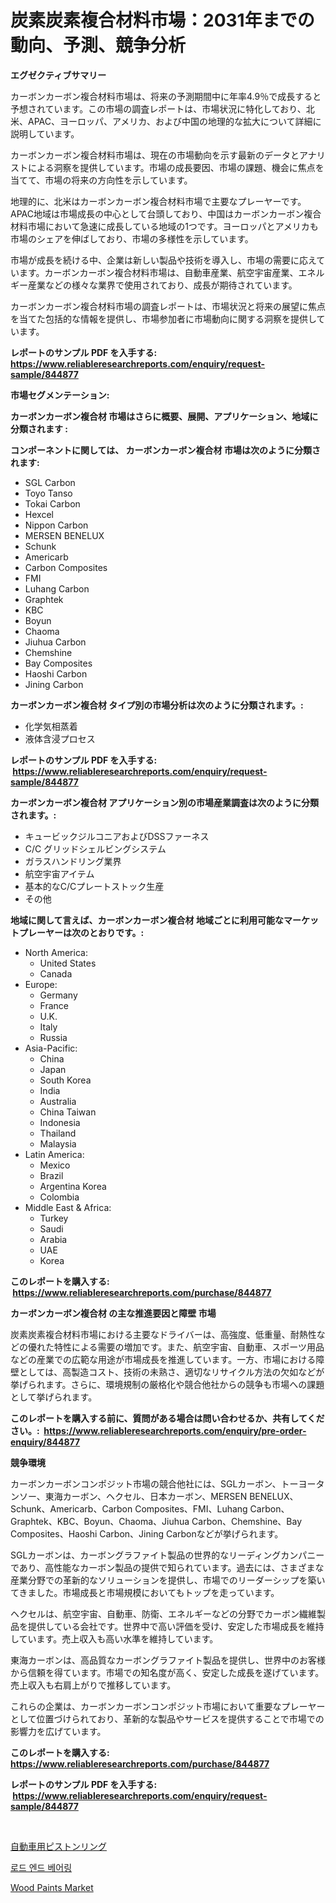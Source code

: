 <p><h1>炭素炭素複合材料市場：2031年までの動向、予測、競争分析</h1></p><p><strong>エグゼクティブサマリー</strong></p>
<p><p>カーボンカーボン複合材料市場は、将来の予測期間中に年率4.9％で成長すると予想されています。この市場の調査レポートは、市場状況に特化しており、北米、APAC、ヨーロッパ、アメリカ、および中国の地理的な拡大について詳細に説明しています。</p><p>カーボンカーボン複合材料市場は、現在の市場動向を示す最新のデータとアナリストによる洞察を提供しています。市場の成長要因、市場の課題、機会に焦点を当てて、市場の将来の方向性を示しています。</p><p>地理的に、北米はカーボンカーボン複合材料市場で主要なプレーヤーです。APAC地域は市場成長の中心として台頭しており、中国はカーボンカーボン複合材料市場において急速に成長している地域の1つです。ヨーロッパとアメリカも市場のシェアを伸ばしており、市場の多様性を示しています。</p><p>市場が成長を続ける中、企業は新しい製品や技術を導入し、市場の需要に応えています。カーボンカーボン複合材料市場は、自動車産業、航空宇宙産業、エネルギー産業などの様々な業界で使用されており、成長が期待されています。</p><p>カーボンカーボン複合材料市場の調査レポートは、市場状況と将来の展望に焦点を当てた包括的な情報を提供し、市場参加者に市場動向に関する洞察を提供しています。</p></p>
<p><strong>レポートのサンプル PDF を入手する: <a href="https://www.reliableresearchreports.com/enquiry/request-sample/844877">https://www.reliableresearchreports.com/enquiry/request-sample/844877</a></strong></p>
<p><strong>市場セグメンテーション:</strong></p>
<p><strong> カーボンカーボン複合材 市場はさらに概要、展開、アプリケーション、地域に分類されます :</strong></p>
<p><strong>コンポーネントに関しては、 カーボンカーボン複合材 市場は次のように分類されます: &nbsp;</strong></p>
<p><ul><li>SGL Carbon</li><li>Toyo Tanso</li><li>Tokai Carbon</li><li>Hexcel</li><li>Nippon Carbon</li><li>MERSEN BENELUX</li><li>Schunk</li><li>Americarb</li><li>Carbon Composites</li><li>FMI</li><li>Luhang Carbon</li><li>Graphtek</li><li>KBC</li><li>Boyun</li><li>Chaoma</li><li>Jiuhua Carbon</li><li>Chemshine</li><li>Bay Composites</li><li>Haoshi Carbon</li><li>Jining Carbon</li></ul></p>
<p><strong> カーボンカーボン複合材 タイプ別の市場分析は次のように分類されます。:</strong></p>
<p><ul><li>化学気相蒸着</li><li>液体含浸プロセス</li></ul></p>
<p><strong>レポートのサンプル PDF を入手する: &nbsp;<a href="https://www.reliableresearchreports.com/enquiry/request-sample/844877">https://www.reliableresearchreports.com/enquiry/request-sample/844877</a></strong></p>
<p><strong> カーボンカーボン複合材 アプリケーション別の市場産業調査は次のように分類されます。:</strong></p>
<p><ul><li>キュービックジルコニアおよびDSSファーネス</li><li>C/C グリッドシェルビングシステム</li><li>ガラスハンドリング業界</li><li>航空宇宙アイテム</li><li>基本的なC/Cプレートストック生産</li><li>その他</li></ul></p>
<p><strong>地域に関して言えば、カーボンカーボン複合材 地域ごとに利用可能なマーケットプレーヤーは次のとおりです。:</strong></p>
<p><ul>
    <li>
        North America:
        <ul>
            <li>United States</li>
            <li>Canada</li>
        </ul>
    </li>
    <li>
        Europe:
        <ul>
            <li>Germany</li>
            <li>France</li>
            <li>U.K.</li>
            <li>Italy</li>
            <li>Russia</li>
        </ul>
    </li>
    <li>
        Asia-Pacific:
        <ul>
            <li>China</li>
            <li>Japan</li>
            <li>South Korea</li>
            <li>India</li>
            <li>Australia</li>
            <li>China Taiwan</li>
            <li>Indonesia</li>
            <li>Thailand</li>
            <li>Malaysia</li>
        </ul>
    </li>
    <li>
        Latin America:
        <ul>
            <li>Mexico</li>
            <li>Brazil</li>
            <li>Argentina Korea</li>
            <li>Colombia</li>
        </ul>
    </li>
    <li>
        Middle East & Africa:
        <ul>
            <li>Turkey</li>
            <li>Saudi</li>
            <li>Arabia</li>
            <li>UAE</li>
            <li>Korea</li>
        </ul>
    </li>
    </ul></p>
<p><strong>このレポートを購入する: &nbsp;<a href="https://www.reliableresearchreports.com/purchase/844877">https://www.reliableresearchreports.com/purchase/844877</a></strong></p>
<p><strong>カーボンカーボン複合材 の主な推進要因と障壁 市場</strong></p>
<p><p>炭素炭素複合材料市場における主要なドライバーは、高強度、低重量、耐熱性などの優れた特性による需要の増加です。また、航空宇宙、自動車、スポーツ用品などの産業での広範な用途が市場成長を推進しています。一方、市場における障壁としては、高製造コスト、技術の未熟さ、適切なリサイクル方法の欠如などが挙げられます。さらに、環境規制の厳格化や競合他社からの競争も市場への課題として挙げられます。</p></p>
<p><strong>このレポートを購入する前に、質問がある場合は問い合わせるか、共有してください。:&nbsp; <a href="https://www.reliableresearchreports.com/enquiry/pre-order-enquiry/844877">https://www.reliableresearchreports.com/enquiry/pre-order-enquiry/844877</a></strong></p>
<p><strong>競争環境</strong></p>
<p><p>カーボンカーボンコンポジット市場の競合他社には、SGLカーボン、トーヨータンソー、東海カーボン、ヘクセル、日本カーボン、MERSEN BENELUX、Schunk、Americarb、Carbon Composites、FMI、Luhang Carbon、Graphtek、KBC、Boyun、Chaoma、Jiuhua Carbon、Chemshine、Bay Composites、Haoshi Carbon、Jining Carbonなどが挙げられます。</p><p>SGLカーボンは、カーボングラファイト製品の世界的なリーディングカンパニーであり、高性能なカーボン製品の提供で知られています。過去には、さまざまな産業分野での革新的なソリューションを提供し、市場でのリーダーシップを築いてきました。市場成長と市場規模においてもトップを走っています。</p><p>ヘクセルは、航空宇宙、自動車、防衛、エネルギーなどの分野でカーボン繊維製品を提供している会社です。世界中で高い評価を受け、安定した市場成長を維持しています。売上収入も高い水準を維持しています。</p><p>東海カーボンは、高品質なカーボングラファイト製品を提供し、世界中のお客様から信頼を得ています。市場での知名度が高く、安定した成長を遂げています。売上収入も右肩上がりで推移しています。</p><p>これらの企業は、カーボンカーボンコンポジット市場において重要なプレーヤーとして位置づけられており、革新的な製品やサービスを提供することで市場での影響力を広げています。</p></p>
<p><strong>このレポートを購入する: &nbsp; <a href="https://www.reliableresearchreports.com/purchase/844877">https://www.reliableresearchreports.com/purchase/844877</a></strong></p>
<p><strong>レポートのサンプル PDF を入手する: &nbsp;<a href="https://www.reliableresearchreports.com/enquiry/request-sample/844877">https://www.reliableresearchreports.com/enquiry/request-sample/844877</a></strong><strong></strong></p>
<p>&nbsp;</p>
<p><p><a href="https://medium.com/@michaelerde565/%E8%87%AA%E5%8B%95%E8%BB%8A%E3%83%94%E3%82%B9%E3%83%88%E3%83%B3%E3%83%AA%E3%83%B3%E3%82%B0%E5%B8%82%E5%A0%B4-%E7%AB%B6%E4%BA%89%E5%88%86%E6%9E%90-%E5%B8%82%E5%A0%B4%E5%8B%95%E5%90%91-2031%E5%B9%B4%E3%81%BE%E3%81%A7%E3%81%AE%E4%BA%88%E6%B8%AC-d35f98ce627d">自動車用ピストンリング</a></p><p><a href="https://medium.com/@alexemumu2022/%EB%A1%9C%EB%93%9C-%EC%97%94%EB%93%9C-%EB%B2%A0%EC%96%B4%EB%A7%81-%EC%8B%9C%EC%9E%A5-%EC%A0%84%EB%A7%9D-%EC%82%B0%EC%97%85-%EA%B0%9C%EC%9A%94-%EB%B0%8F-%EC%98%88%EC%B8%A1-2024%EB%85%84%EB%B6%80%ED%84%B0-2031%EB%85%84-49e7eb99267c">로드 엔드 베어링</a></p><p><a href="https://glittery-fuchsia-86a.notion.site/Wood-Paints-Market-Size-Growth-and-Forecast-from-2024-2031-badafc414538443484e8cd5af5e36ebb">Wood Paints Market</a></p></p>
